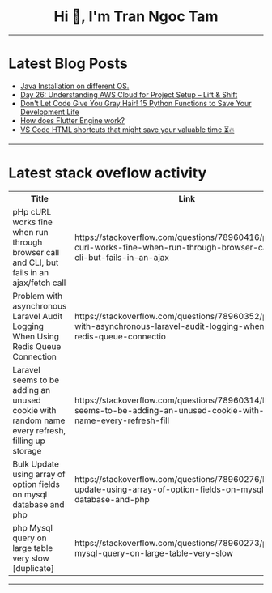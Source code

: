 <h1 align="center">Hi 👋, I'm Tran Ngoc Tam</h1>

---

# Latest Blog Posts 
<!-- BLOG-POST-LIST:START -->
- [Java Installation on different OS.](https://dev.to/theomkarauti/java-installation-on-different-os-6ec)
- [Day 26: Understanding AWS Cloud for Project Setup – Lift &amp; Shift](https://dev.to/singh_in_cloud/day-26-understanding-aws-cloud-for-project-setup-lift-shift-1h5b)
- [Don&#39;t Let Code Give You Gray Hair! 15 Python Functions to Save Your Development Life](https://dev.to/harveysun/dont-let-code-give-you-gray-hair-15-python-functions-to-save-your-development-life-46c3)
- [How does Flutter Engine work?](https://dev.to/nachiket-gohil/how-does-flutter-engine-work-5e21)
- [VS Code HTML shortcuts that might save your valuable time ⏳🔥](https://dev.to/rabbi_lii_/vs-code-html-shortcuts-that-might-save-your-valuable-time-4h4d)
<!-- BLOG-POST-LIST:END -->

---

# Latest stack oveflow activity
<table>
  <tr><th>Title</th><th>Link</th></tr>
  <!-- STACKOVERFLOW:START --><tr><td>pHp cURL works fine when run through browser call and CLI, but fails in an ajax/fetch call</td><td>https://stackoverflow.com/questions/78960416/php-curl-works-fine-when-run-through-browser-call-and-cli-but-fails-in-an-ajax</td></tr><tr><td>Problem with asynchronous Laravel Audit Logging When Using Redis Queue Connection</td><td>https://stackoverflow.com/questions/78960352/problem-with-asynchronous-laravel-audit-logging-when-using-redis-queue-connectio</td></tr><tr><td>Laravel seems to be adding an unused cookie with random name every refresh, filling up storage</td><td>https://stackoverflow.com/questions/78960314/laravel-seems-to-be-adding-an-unused-cookie-with-random-name-every-refresh-fill</td></tr><tr><td>Bulk Update using array of option fields on mysql database and php</td><td>https://stackoverflow.com/questions/78960276/bulk-update-using-array-of-option-fields-on-mysql-database-and-php</td></tr><tr><td>php Mysql query on large table very slow [duplicate]</td><td>https://stackoverflow.com/questions/78960273/php-mysql-query-on-large-table-very-slow</td></tr><!-- STACKOVERFLOW:END -->
</table>

---


